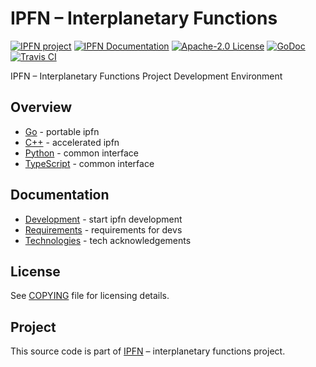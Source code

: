# IPFN – Interplanetary Functions

[![IPFN project][badge-ipfn]][org-ipfn]
[![IPFN Documentation][badge-docs]][docs]
[![Apache-2.0 License][badge-copying]][COPYING]
[![GoDoc][badge-godoc]][godoc-ipfn]
[![Travis CI][badge-ci]][ci]

IPFN – Interplanetary Functions Project Development Environment

## Overview

* [Go][go-ipfn] - portable ipfn
* [C++][cpp-ipfn] - accelerated ipfn
* [Python][py-ipfn] - common interface
* [TypeScript][js-ipfn] - common interface

## Documentation

* [Development](./docs/dev.md) - start ipfn development
* [Requirements](./docs/reqs.md) - requirements for devs
* [Technologies](./docs/tech.md) - tech acknowledgements

## License

See [COPYING][COPYING] file for licensing details.

## Project

This source code is part of [IPFN](https://github.com/ipfn) – interplanetary functions project.

[ci]: https://travis-ci.org/ipfn/ipfn
[docs]: https://docs.ipfn.io/
[badge-ci]: https://travis-ci.org/ipfn/ipfn.svg?branch=master
[badge-copying]: https://img.shields.io/badge/license-see%20COPYING.txt-blue.svg?style=flat-square
[badge-ipfn]: https://img.shields.io/badge/project-IPFN-blue.svg?style=flat-square
[badge-docs]: https://img.shields.io/badge/documentation-IPFN-blue.svg?style=flat-square
[badge-godoc]: https://godoc.org/github.com/ipfn/ipfn/pkg?status.svg
[godoc-ipfn]: https://godoc.org/github.com/ipfn/ipfn/pkg
[org-ipfn]: https://github.com/ipfn
[COPYING]: https://github.com/ipfn/ipfn/blob/master/COPYING.txt
[go-ipfn]: https://github.com/ipfn/ipfn/tree/master/src/go
[js-ipfn]: https://github.com/ipfn/ipfn/tree/master/src/js
[py-ipfn]: https://github.com/ipfn/ipfn/tree/master/src/python
[cpp-ipfn]: https://github.com/ipfn/ipfn/tree/master/src
